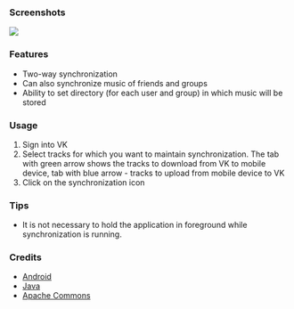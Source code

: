 ### Screenshots
<img src="https://image.ibb.co/eUL6o8/sync.jpg" />

### Features
- Two-way synchronization
- Can also synchronize music of friends and groups
- Ability to set directory (for each user and group) in which music will be stored

### Usage
1. Sign into VK
2. Select tracks for which you want to maintain synchronization. The tab with green arrow shows the tracks to download from VK to mobile device, tab with blue arrow - tracks to upload from mobile device to VK
3. Click on the synchronization icon

### Tips
- It is not necessary to hold the application in foreground while synchronization is running.

### Credits
- [Android](https://developer.android.com/)
- [Java](https://www.java.com/en/)
- [Apache Commons](https://commons.apache.org/)
